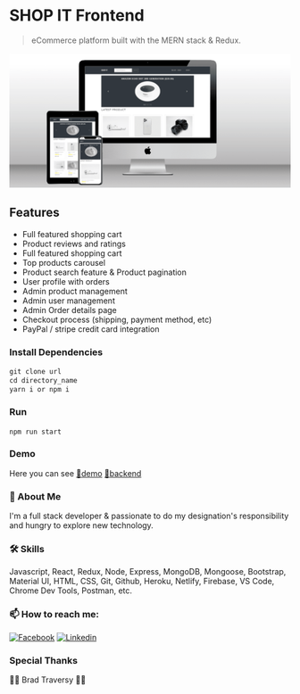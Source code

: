 # SHOP IT Frontend
>eCommerce platform built with the MERN stack & Redux.

![Shop IT](https://raw.githubusercontent.com/Noormohammad011/react-portfolio/main/src/assets/img/projects/shopIt.png)

## Features

- Full featured shopping cart
- Product reviews and ratings
- Full featured shopping cart
- Top products carousel
- Product search feature & Product pagination
- User profile with orders
- Admin product management
- Admin user management
- Admin Order details page
- Checkout process (shipping, payment method, etc)
- PayPal / stripe credit card integration

### Install Dependencies
```
git clone url
cd directory_name
yarn i or npm i

```

### Run
```
npm run start
```



### Demo
Here you can see [:link:demo](https://shopit-menia.netlify.app/) [:link:backend](https://shy-cyan-squid-wear.cyclic.app/api/products)

### 🚀 About Me
I'm a full stack developer & passionate to do my designation's responsibility and hungry to explore new technology.

### 🛠 Skills
Javascript, React, Redux, Node, Express, MongoDB, Mongoose, Bootstrap, Material UI, HTML, CSS, Git, Github, Heroku, Netlify, Firebase, VS Code, Chrome Dev Tools, Postman, etc.

### 📫 How to reach me:
[![Facebook](https://img.shields.io/badge/Facebook-1877F2?style=for-the-badge&logo=facebook&logoColor=white)](https://www.facebook.com/profile.php?id=100007513814577)
[![Linkedin](https://img.shields.io/badge/LinkedIn-0077B5?style=for-the-badge&logo=linkedin&logoColor=white)](https://www.linkedin.com/in/noor-mohammad-a39415218/)




### Special Thanks 
:black_heart::black_heart: Brad Traversy :black_heart::black_heart:
